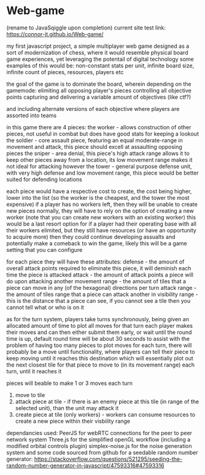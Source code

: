 # Web-game
(rename to JavaSqiggle upon completion)
current site test link: https://connor-jt.github.io/Web-game/

my first javascript project, a simple multiplayer web game
designed as a sort of modernization of chess, where it would resemble physical board game experiences, yet leveraging the potentail of digital technology 
some examples of this would be: non-constant stats per unit, infinite board size, infinite count of pieces, resources, players etc

the goal of the game is to dominate the board, wherein depending on the gamemode:
elimiting all opposing player's pieces
controlling all objective points
capturing and delivering a variable amount of objectives (like ctf?)

and including alternate versions of each objective where players are assorted into teams

in this game there are 4 pieces:
the worker - allows construction of other pieces, not useful in combat but does have good stats for keeping a lookout
the soldier - core assault piece, featuring an equal moderate-range in movement and attack, this piece should excell at assaulting opposing pieces
the sniper - area denial, this piece's high attack range allows it to keep other pieces away from a location, its low movement range makes it not ideal for attacking however
the tower - general purpose defense unit, with very high defense and low movement range, this piece would be better suited for defending locations

each piece would have a respective cost to create, the cost being higher, lower into the list (so the worker is the cheapest, and the tower the most expensive)
if a player has no workers left, then they will be unable to create new pieces normally, they will have to rely on the option of creating a new worker (note that you can create new workers with an existing worker)
this would be a last resort option for if a player had their operating base with all their workers elimited, but they still have resources (or have an opportunity to acquire more)
then they could continue developing assualts and potentially make a comeback to win the game, likely this will be a game setting that you can configure 

for each piece they will have these attributes:
defense - the amount of overall attack points required to eliminate this piece, it will deminish each time the piece is attacked
attack - the amount of attack points a piece will do upon attacking another
movement range - the amount of tiles that a piece can move in any (of the hexagonal) directions per turn 
attack range - the amount of tiles range that a piece can attack another in
visibility range - this is the distance that a piece can see, if you cannot see a tile then you cannot tell what or who is on it

as for the turn system, players take turns synchronously, being given an allocated amount of time to plot all moves for that turn
each player makes their moves and can then either submit them early, or wait until the round time is up, default round time will be about 30 seconds
to assist with the problem of having too many pieces to plot moves for each turn, there will probably be a move until functionality,
where players can tell their piece to keep moving until it reaches this destination
which will essentially plot out the next closest tile for that piece to move to (in its movement range) each turn, until it reaches it

pieces will beable to make 1 or 3 moves each turn
1. move to tile
2. attack piece at tile - if there is an enemy piece at this tile (in range of the selected unit), than the unit may attack it
3. create piece at tile (only workers) - workers can consume resources to create a new piece within their visbility range

dependancies used:
PeerJS for webRTC connections for the peer to peer network system
Three.js for the simplified openGL workflow (including a modified orbital controls plugin)
simplex-noise.js for the noise generation system
and some code sourced from github for a seedable random number generator: https://stackoverflow.com/questions/521295/seeding-the-random-number-generator-in-javascript/47593316#47593316
